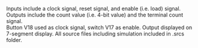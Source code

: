 Inputs include a clock signal, reset signal, and enable (i.e. load) signal.
Outputs include the count value (i.e. 4-bit value) and the terminal count signal. </br>
Button V18 used as clock signal, switch V17 as enable. Output displayed on 7-segment display.
All source files including simulation included in .srcs folder.
